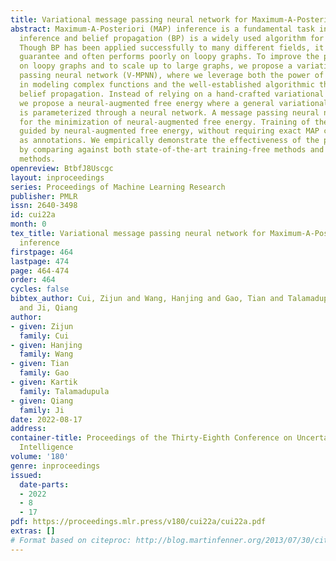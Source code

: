 ```yaml
---
title: Variational message passing neural network for Maximum-A-Posteriori (MAP) inference
abstract: Maximum-A-Posteriori (MAP) inference is a fundamental task in probabilistic
  inference and belief propagation (BP) is a widely used algorithm for MAP inference.
  Though BP has been applied successfully to many different fields, it offers no performance
  guarantee and often performs poorly on loopy graphs. To improve the performance
  on loopy graphs and to scale up to large graphs, we propose a variational message
  passing neural network (V-MPNN), where we leverage both the power of neural networks
  in modeling complex functions and the well-established algorithmic theories on variational
  belief propagation. Instead of relying on a hand-crafted variational assumption,
  we propose a neural-augmented free energy where a general variational distribution
  is parameterized through a neural network. A message passing neural network is utilized
  for the minimization of neural-augmented free energy. Training of the MPNN is thus
  guided by neural-augmented free energy, without requiring exact MAP configurations
  as annotations. We empirically demonstrate the effectiveness of the proposed V-MPNN
  by comparing against both state-of-the-art training-free methods and training-based
  methods.
openreview: BtbfJ8Uscgc
layout: inproceedings
series: Proceedings of Machine Learning Research
publisher: PMLR
issn: 2640-3498
id: cui22a
month: 0
tex_title: Variational message passing neural network for Maximum-A-Posteriori (MAP)
  inference
firstpage: 464
lastpage: 474
page: 464-474
order: 464
cycles: false
bibtex_author: Cui, Zijun and Wang, Hanjing and Gao, Tian and Talamadupula, Kartik
  and Ji, Qiang
author:
- given: Zijun
  family: Cui
- given: Hanjing
  family: Wang
- given: Tian
  family: Gao
- given: Kartik
  family: Talamadupula
- given: Qiang
  family: Ji
date: 2022-08-17
address:
container-title: Proceedings of the Thirty-Eighth Conference on Uncertainty in Artificial
  Intelligence
volume: '180'
genre: inproceedings
issued:
  date-parts:
  - 2022
  - 8
  - 17
pdf: https://proceedings.mlr.press/v180/cui22a/cui22a.pdf
extras: []
# Format based on citeproc: http://blog.martinfenner.org/2013/07/30/citeproc-yaml-for-bibliographies/
---
```

